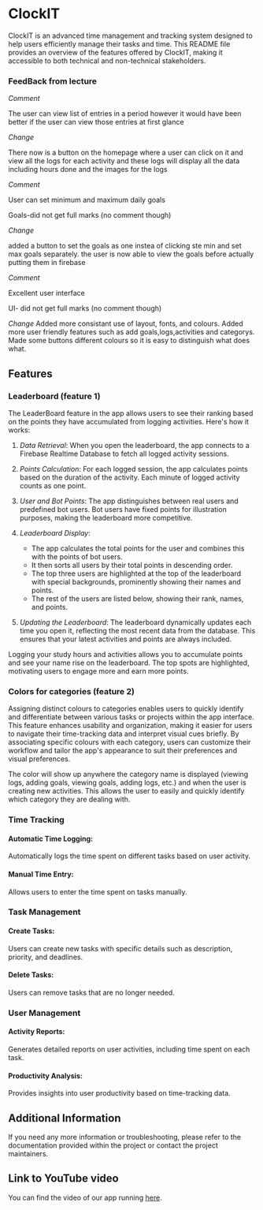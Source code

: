 # ClockIT
ClockIT is an advanced time management and tracking system designed to help users efficiently manage their tasks and time. This README file provides an overview of the features offered by ClockIT, making it accessible to both technical and non-technical stakeholders.

### FeedBack from lecture
*Comment*

The user can view list of entries in a period however it would have been better if the user can view those entries at first glance

*Change*

There now is a button on the homepage where a user can click on it and view all the logs for each activity and these logs will display all the data including hours done and the images for the logs

*Comment*

User can set minimum and maximum daily goals

Goals-did not get full marks
(no comment though)

*Change*

added a button to set the goals as one instea of clicking ste min and set max goals separately. the user is now able to view the goals before actually putting them in firebase

*Comment*

Excellent user interface

UI- did not get full marks
(no comment though)

*Change*
Added more consistant use of layout, fonts, and colours. Added more user friendly features such as add goals,logs,activities and categorys. Made some buttons different colours so it is easy to distinguish what does what.

## Features
### Leaderboard (feature 1)
The LeaderBoard feature in the app allows users to see their ranking based on the points they have accumulated from logging activities. Here's how it works:

1. *Data Retrieval*: When you open the leaderboard, the app connects to a Firebase Realtime Database to fetch all logged activity sessions.

2. *Points Calculation*: For each logged session, the app calculates points based on the duration of the activity. Each minute of logged activity counts as one point.

3. *User and Bot Points*: The app distinguishes between real users and predefined bot users. Bot users have fixed points for illustration purposes, making the leaderboard more competitive.

4. *Leaderboard Display*: 
    - The app calculates the total points for the user and combines this with the points of bot users.
    - It then sorts all users by their total points in descending order.
    - The top three users are highlighted at the top of the leaderboard with special backgrounds, prominently showing their names and points.
    - The rest of the users are listed below, showing their rank, names, and points.

5. *Updating the Leaderboard*: The leaderboard dynamically updates each time you open it, reflecting the most recent data from the database. This ensures that your latest activities and points are always included.

Logging your study hours and activities allows you to accumulate points and see your name rise on the leaderboard. The top spots are highlighted, motivating users to engage more and earn more points.

### Colors for categories (feature 2)
Assigning distinct colours to categories enables users to quickly identify and differentiate between various tasks or projects within the app interface. This feature enhances usability and organization, making it easier for users to navigate their time-tracking data and interpret visual cues briefly. By associating specific colours with each category, users can customize their workflow and tailor the app's appearance to suit their preferences and visual preferences.

The color will show up anywhere the category name is displayed (viewing logs, adding goals, viewing goals, adding logs, etc.) and when the user is creating new activities. This allows the user to easily and quickly identify which category they are dealing with.

### Time Tracking
#### Automatic Time Logging: 
Automatically logs the time spent on different tasks based on user activity.
#### Manual Time Entry:
Allows users to enter the time spent on tasks manually.

### Task Management
#### Create Tasks:
Users can create new tasks with specific details such as description, priority, and deadlines.
#### Delete Tasks:
Users can remove tasks that are no longer needed.

### User Management
#### Activity Reports:
Generates detailed reports on user activities, including time spent on each task.
#### Productivity Analysis:
Provides insights into user productivity based on time-tracking data.

## Additional Information
If you need any more information or troubleshooting, please refer to the documentation provided within the project or contact the project maintainers.

## Link to YouTube video
You can find the video of our app running [here](https://www.youtube.com/watch?v=Q9zIdVPtHmU).
